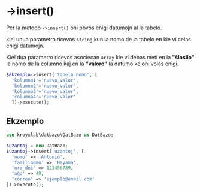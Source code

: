 # ->insert()

Per la metodo `->insert()` oni povos enigi datumojn al la tabelo.

kiel unua parametro ricevos `string` kun la nomo de la tabelo en kie vi celas enigi datumojn.

Kiel dua parametro ricevos asociecan `array` kie vi debas meti en la **"ŝlosilo"** la nomo de la columno kaj en la **"valoro"** la datumo ke oni volas enigi.

```php
$ekzemplo->insert('tabela_nomo', [
  'kolumno1'='nuevo_valor',
  'kolumno2'='nuevo_valor',
  'kolumno3'='nuevo_valor',
  'columna4'='nuevo_valor'
  ])->execute();
```

## Ekzemplo

```php
use kroyxlab\datbazo\DatBazo as DatBazo;

$uzantoj = new DatBazo;
$uzantoj->insert('uzantoj', [
  'nomo' => 'Antonio',
  'familinomo' => 'Hayama',
  'nro_dni' => 123456789,
  'aĝo' => 48,
  'correo' => 'ejemplo@email.com'
])->execute();
```
